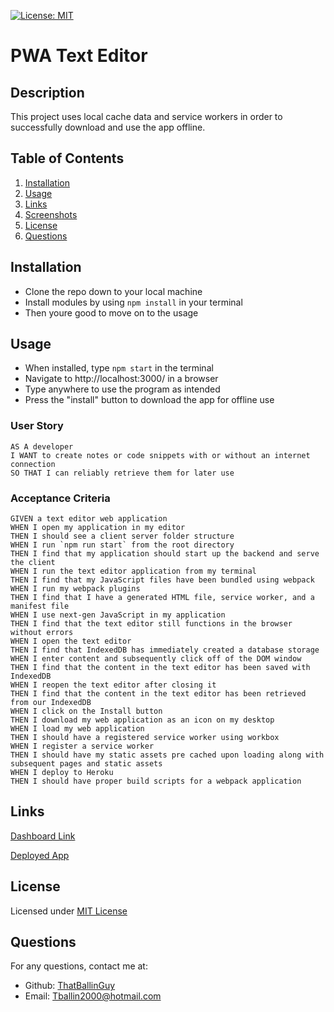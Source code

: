 [![License: MIT](https://img.shields.io/badge/License-MIT-yellow.svg)](https://opensource.org/licenses/MIT)

# PWA Text Editor 

## Description
This project uses local cache data and service workers in order to successfully download and use the app offline. 

## Table of Contents
1. [Installation](#installation)
2. [Usage](#usage)
3. [Links](#links)
4. [Screenshots](#screenshots)
5. [License](#license)
6. [Questions](#questions)

## Installation
- Clone the repo down to your local machine
- Install modules by using `npm install` in your terminal
- Then youre good to move on to the usage

## Usage
- When installed, type `npm start` in the terminal
- Navigate to http://localhost:3000/ in a browser
- Type anywhere to use the program as intended
- Press the "install" button to download the app for offline use

### User Story

```
AS A developer
I WANT to create notes or code snippets with or without an internet connection
SO THAT I can reliably retrieve them for later use
```

### Acceptance Criteria

```
GIVEN a text editor web application
WHEN I open my application in my editor
THEN I should see a client server folder structure
WHEN I run `npm run start` from the root directory
THEN I find that my application should start up the backend and serve the client
WHEN I run the text editor application from my terminal
THEN I find that my JavaScript files have been bundled using webpack
WHEN I run my webpack plugins
THEN I find that I have a generated HTML file, service worker, and a manifest file
WHEN I use next-gen JavaScript in my application
THEN I find that the text editor still functions in the browser without errors
WHEN I open the text editor
THEN I find that IndexedDB has immediately created a database storage
WHEN I enter content and subsequently click off of the DOM window
THEN I find that the content in the text editor has been saved with IndexedDB
WHEN I reopen the text editor after closing it
THEN I find that the content in the text editor has been retrieved from our IndexedDB
WHEN I click on the Install button
THEN I download my web application as an icon on my desktop
WHEN I load my web application
THEN I should have a registered service worker using workbox
WHEN I register a service worker
THEN I should have my static assets pre cached upon loading along with subsequent pages and static assets
WHEN I deploy to Heroku
THEN I should have proper build scripts for a webpack application
```

## Links

[Dashboard Link](https://github.com/ThatBallinGuy/PWA-Text-Editor)

[Deployed App](https://whispering-sands-57070.herokuapp.com/)

## License
Licensed under [MIT License](https://opensource.org/licenses/MIT)

## Questions
For any questions, contact me at:
- Github: [ThatBallinGuy](https://github.com/ThatBallinGuy)
- Email: Tballin2000@hotmail.com
  